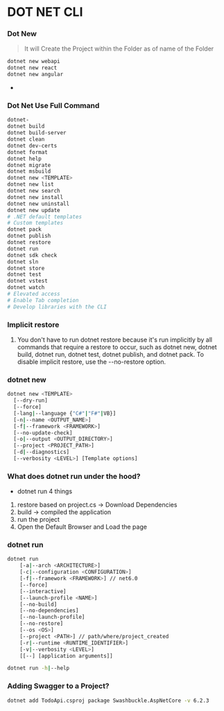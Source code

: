 # DOT NET CLI
### Dot New
> It will Create the Project within the Folder as of name of the Folder 
```bash
dotnet new webapi
dotnet new react
dotnet new angular
```
- 
### Dot Net Use Full Command
```bash
dotnet-
dotnet build
dotnet build-server
dotnet clean
dotnet dev-certs
dotnet format
dotnet help
dotnet migrate
dotnet msbuild
dotnet new <TEMPLATE>
dotnet new list
dotnet new search
dotnet new install
dotnet new uninstall
dotnet new update
# .NET default templates
# Custom templates
dotnet pack
dotnet publish
dotnet restore
dotnet run
dotnet sdk check
dotnet sln
dotnet store
dotnet test
dotnet vstest
dotnet watch
# Elevated access
# Enable Tab completion
# Develop libraries with the CLI
```
### Implicit restore
1. You don't have to run dotnet restore because it's run implicitly by all commands that require a restore to occur, such as dotnet new, dotnet build, dotnet run, dotnet test, dotnet publish, and dotnet pack. To disable implicit restore, use the --no-restore option.


### dotnet new 
```bash
dotnet new <TEMPLATE> 
  [--dry-run] 
  [--force] 
  [-lang|--language {"C#"|"F#"|VB}]
  [-n|--name <OUTPUT_NAME>] 
  [-f|--framework <FRAMEWORK>] 
  [--no-update-check]
  [-o|--output <OUTPUT_DIRECTORY>] 
  [--project <PROJECT_PATH>]
  [-d|--diagnostics] 
  [--verbosity <LEVEL>] [Template options]
```

### What does dotnet run under the hood?
- dotnet run 4 things
1. restore based on project.cs -> Download Dependencies
2. build -> compiled the application
3. run the project
4. Open the Default Browser and Load the page

### dotnet run
```bash
dotnet run 
    [-a|--arch <ARCHITECTURE>] 
    [-c|--configuration <CONFIGURATION>]
    [-f|--framework <FRAMEWORK>] // net6.0 
    [--force] 
    [--interactive]
    [--launch-profile <NAME>] 
    [--no-build]
    [--no-dependencies] 
    [--no-launch-profile] 
    [--no-restore]
    [--os <OS>] 
    [--project <PATH>] // path/where/project_created
    [-r|--runtime <RUNTIME_IDENTIFIER>]
    [-v|--verbosity <LEVEL>] 
    [[--] [application arguments]]

dotnet run -h|--help
```
### Adding Swagger to a Project?
```bash
dotnet add TodoApi.csproj package Swashbuckle.AspNetCore -v 6.2.3
```